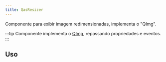 ```yaml
---
title: QasResizer
---
```


<div class="flex q-gutter-x-md">
  <doc-link title="Quasar Componente" name="QImg" href="https://quasar.dev/vue-components/img#introduction" />
</div>


Componente para exibir imagem redimensionadas, implementa o "QImg".

<doc-api file="resizer/QasResizer" name="QasResizer" />

:::tip
Componente implementa o [QImg](https://quasar.dev/vue-components/img#introduction), repassando propriedades e eventos.
:::

## Uso

<doc-example file="QasResizer/Basic" title="Básico" />
